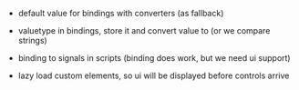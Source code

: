 - default value for bindings with converters (as fallback)
- valuetype in bindings, store it and convert value to (or we compare strings)
- binding to signals in scripts (binding does work, but we need ui support)

- lazy load custom elements, so ui will be displayed before controls arrive